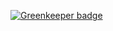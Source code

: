 <!-- ---
home: false
heroImage: 'img/newlogo.svg'
heroText: Projects Demonstration
tagline: ''
actionText: Get Started
actionLink: /home/
features:
- title: Simplicity Code
  details: No coding experience? No problem, the tutorial helps you understand all content.
- title: Vue/React/More
  details: Learning all dev experience of Vue and React for your web develop with simple store data.
- title: Optimization
  details: Step by step to help fix the coding problems and potential issues.
footer: Copyright © 2018-present Shijie Zhou
--- -->

[![Greenkeeper badge](https://badges.greenkeeper.io/shijiezhou1/vue-vuepress.svg)](https://greenkeeper.io/)

<index></index>
